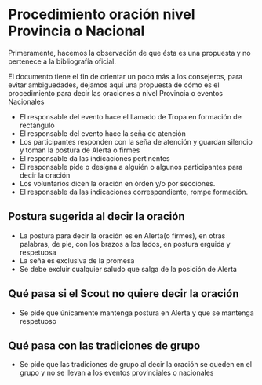 # Procedimiento oración nivel Provincia o Nacional

Primeramente,  hacemos la observación de que ésta es una propuesta y no pertenece a la bibliografía oficial.

El documento tiene el fin de orientar un poco más a los consejeros, para evitar ambiguedades, dejamos aquí una propuesta de cómo es el procedimiento para decir las oraciones a nivel Provincia o eventos Nacionales

- El responsable del evento hace el llamado de Tropa en formación de rectángulo
- El responsable del evento hace la seña de atención
- Los participantes responden con la seña de atención y guardan silencio y toman la postura de Alerta o firmes
- El responsable da las indicaciones pertinentes
- El responsable pide o designa a alguién o algunos participantes para decir la oración
- Los voluntarios dicen la oración en órden y/o por secciones.
- El responsable da las indicaciones correspondiente, rompe formación. 

## Postura sugerida al decir la oración

- La postura para decir la oración es en Alerta(o firmes), en otras palabras, de pie, con los brazos a los lados, en postura erguida y respetuosa
- La seña es exclusiva de la promesa
- Se debe excluir cualquier saludo  que salga de la posición de Alerta


## Qué pasa si el Scout no quiere decir la oración

- Se pide que únicamente mantenga postura en Alerta y que se mantenga respetuoso


## Qué pasa con las tradiciones de grupo

- Se pide que las tradiciones de grupo al decir la oración se queden en el grupo y no se llevan a los eventos provinciales o nacionales
